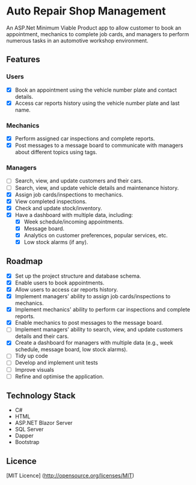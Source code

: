# Auto Repair Shop Management
An ASP.Net Minimum Viable Product app to allow customer to book an appointment, mechanics to complete job cards, and managers to perform numerous tasks in an automotive workshop environment.

## Features

### Users
- [x] Book an appointment using the vehicle number plate and contact details.
- [x] Access car reports history using the vehicle number plate and last name.

### Mechanics
- [x] Perform assigned car inspections and complete reports.
- [x] Post messages to a message board to communicate with managers about different topics using tags.

### Managers
- [ ] Search, view, and update customers and their cars.
- [ ] Search, view, and update vehicle details and maintenance history.
- [x] Assign job cards/inspections to mechanics.
- [x] View completed inspections.
- [x] Check and update stock/inventory.
- [x] Have a dashboard with multiple data, including:
  - [x] Week schedule/incoming appointments.
  - [x] Message board.
  - [x] Analytics on customer preferences, popular services, etc.
  - [x] Low stock alarms (if any).

## Roadmap

- [x] Set up the project structure and database schema.
- [x] Enable users to book appointments.
- [x] Allow users to access car reports history.
- [x] Implement managers' ability to assign job cards/inspections to mechanics.
- [x] Implement mechanics' ability to perform car inspections and complete reports.
- [x] Enable mechanics to post messages to the message board.
- [ ] Implement managers' ability to search, view, and update customers details and their cars.
- [x] Create a dashboard for managers with multiple data (e.g., week schedule, message board, low stock alarms).
- [ ] Tidy up code
- [ ] Develop and implement unit tests
- [ ] Improve visuals
- [ ] Refine and optimise the application.

## Technology Stack

- C#
- HTML
- ASP.NET Blazor Server
- SQL Server
- Dapper
- Bootstrap

## Licence

[MIT Licence] (http://opensource.org/licenses/MIT)
